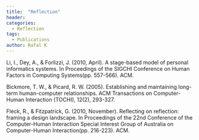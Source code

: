 ```yaml
---
title:  "Reflection"
header:
categories:
  - Reflection
tags:
  - Publications
author: Rafal K
---
```


Li, I., Dey, A., & Forlizzi, J. (2010, April). A stage-based model of personal informatics systems. In Proceedings of the SIGCHI Conference on Human Factors in Computing Systems(pp. 557-566). ACM.

Bickmore, T. W., & Picard, R. W. (2005). Establishing and maintaining long-term human-computer relationships. ACM Transactions on Computer-Human Interaction (TOCHI), 12(2), 293-327. 

Fleck, R., & Fitzpatrick, G. (2010, November). Reflecting on reflection: framing a design landscape. In Proceedings of the 22nd Conference of the Computer-Human Interaction Special Interest Group of Australia on Computer-Human Interaction(pp. 216-223). ACM.
